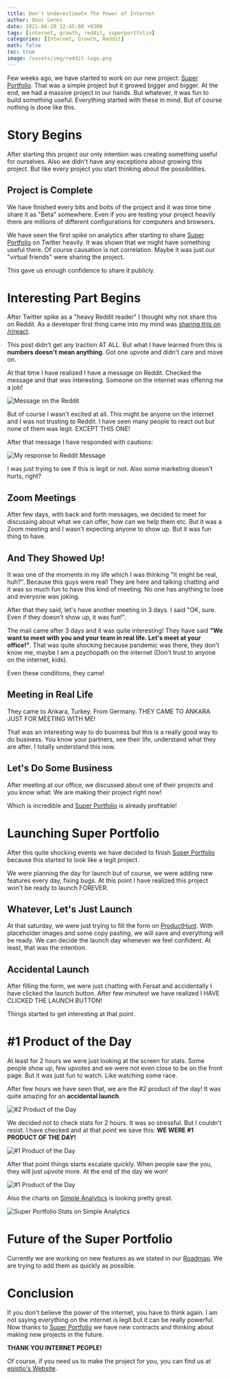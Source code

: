 ```yaml
---
title: Don't Underestimate The Power of Internet
author: Onur Genes
date: 2021-06-28 12:45:00 +0300
tags: [internet, growth, reddit, superportfolio]
categories: [Internet, Growth, Reddit]
math: false
toc: true
image: /assets/img/reddit-logo.png
---
```


Few weeks ago, we have started to work on our new project: [Super Portfolio](https://superportfolio.co). That was a simple project but it growed bigger and bigger. At the end, we had a massive project in our hands. But whatever, it was fun to build something useful. Everything started with these in mind. But of course nothing is done like this.

# Story Begins

After starting this project our only intention was creating something useful for ourselves. Also we didn't have any exceptions about growing this project. But like every project you start thinking about the possibilities.

## Project is Complete

We have finished every bits and bolts of the project and it was time time share it as "Beta" somewhere. Even if you are testing your project heavily there are millions of different configurations for computers and browsers.

We have seen the first spike on analytics after starting to share [Super Portfolio](https://superportfolio.co) on Twitter heavily. It was shown that we might have something useful there. Of course causation is not correlation. Maybe it was just our "virtual friends" were sharing the project.

This gave us enough confidence to share it publicly.

# Interesting Part Begins

After Twitter spike as a "heavy Reddit reader" I thought why not share this on Reddit. As a developer first thing came into my mind was [sharing this on /r/react](https://www.reddit.com/r/reactjs/comments/nefl6h/we_have_made_a_portfolio_website_for_everyone/).

This post didn't get any traction AT ALL. But what I have learned from this is **numbers doesn't mean anything**. Got one upvote and didn't care and move on.

At that time I have realized I have a message on Reddit. Checked the message and that was interesting. Someone on the internet was offering me a job!

![Message on the Reddit](/assets/img/nicks-message.png)

But of course I wasn't excited at all. This might be anyone on the internet and I was not trusting to Reddit. I have seen many people to react out but none of them was legit. EXCEPT THIS ONE!

After that message I have responded with cautions:

![My response to Reddit Message](/assets/img/my-response.jpeg)

I was just trying to see if this is legit or not. Also some marketing doesn't hurts, right?

## Zoom Meetings

After few days, with back and forth messages, we decided to meet for discussing about what we can offer, how can we help them etc. But it was a Zoom meeting and I wasn't expecting anyone to show up. But it was fun thing to have.

## And They Showed Up!

It was one of the moments in my life which I was thinking "It might be real, huh?". Because this guys were real! They are here and talking chatting and it was so much fun to have this kind of meeting. No one has anything to lose and everyone was joking.

After that they said, let's have another meeting in 3 days. I said "OK, sure. Even if they doesn't show up, it was fun!".

The mail came after 3 days and it was quite interesting! They have said **"We want to meet with you and your team in real life. Let's meet at your office!"**. That was quite shocking because pandemic was there, they don't know me, maybe I am a psychopath on the internet (Don't trust to anyone on the internet, kids).

Even these conditions, they came!

## Meeting in Real Life

They came to Ankara, Turkey. From Germany. THEY CAME TO ANKARA JUST FOR MEETING WITH ME!

That was an interesting way to do business but this is a really good way to do business. You know your partners, see their life, understand what they are after. I totally understand this now.

## Let's Do Some Business

After meeting at our office, we discussed about one of their projects and you know what: We are making their project right now!

Which is incredible and [Super Portfolio](https://superportfolio.co) is already profitable!

# Launching Super Portfolio

After this quite shocking events we have decided to finish [Super Portfolio](https://superportfolio.co) because this started to look like a legit project.

We were planning the day for launch but of course, we were adding new features every day, fixing bugs. At this point I have realized this project won't be ready to launch FOREVER.

## Whatever, Let's Just Launch

At that saturday, we were just trying to fill the form on [ProductHunt](https://producthunt.com). With placeholder images and some copy pasting, we will save and everything will be ready. We can decide the launch day whenever we feel confident. At least, that was the intention.

## Accidental Launch

After filling the form, we were just chatting with Fersat and accidentally I have clicked the launch button. After few minutest we have realized I HAVE CLICKED THE LAUNCH BUTTON!

Things started to get interesting at that point.

# #1 Product of the Day

At least for 2 hours we were just looking at the screen for stats. Some people show up, few upvotes and we were not even close to be on the front page. But it was just fun to watch. Like watching some race.

After few hours we have seen that, we are the #2 product of the day! It was quite amazing for an **accidental launch**.

![#2 Product of the Day](/assets/img/number2-product-of-the-day.jpeg)

We decided not to check stats for 2 hours. It was so stressful. But I couldn't resist. I have checked and at that point we save this: **WE WERE #1 PRODUCT OF THE DAY!**

![#1 Product of the Day](/assets/img/number1-product-of-the-day.png)

After that point things starts escalate quickly. When people saw the you, they will just upvote more. At the end of the day we won!

![#1 Product of the Day](/assets/img/current-producthunt.png)

Also the charts on [Simple Analytics](https://referral.simpleanalytics.com/onur-genes) is looking pretty great.

![Super Portfolio Stats on Simple Analytics](/assets/img/superportfolio-stats.png)

# Future of the Super Portfolio

Currently we are working on new features as we stated in our [Roadmap](https://superportfolio.co/roadmap). We are trying to add them as quickly as possible.

# Conclusion

If you don't believe the power of the internet, you have to think again. I am not saying everything on the internet is legit but it can be really powerful. Now thanks to [Super Portfolio](https://superportfolio.co) we have new contracts and thinking about making new projects in the future.

**THANK YOU INTERNET PEOPLE!**

Of course, if you need us to make the project for you, you can find us at [epistio's Website](https://epist.io).

